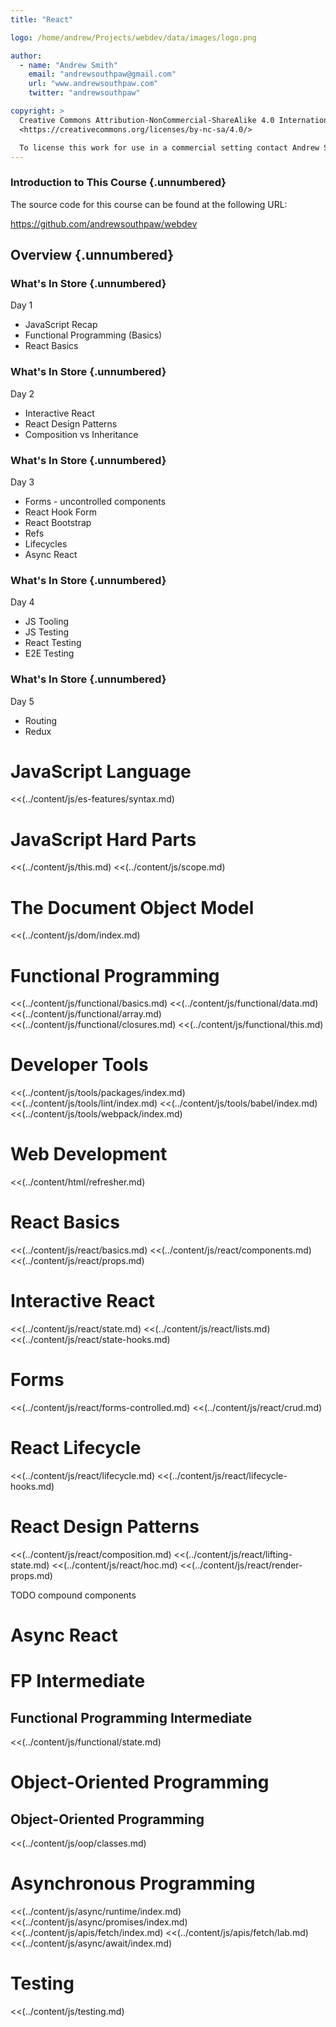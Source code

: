 ```yaml
---
title: "React"

logo: /home/andrew/Projects/webdev/data/images/logo.png

author:
  - name: "Andrew Smith"
    email: "andrewsouthpaw@gmail.com"
    url: "www.andrewsouthpaw.com"
    twitter: "andrewsouthpaw"

copyright: >
  Creative Commons Attribution-NonCommercial-ShareAlike 4.0 International Public License:
  <https://creativecommons.org/licenses/by-nc-sa/4.0/>

  To license this work for use in a commercial setting contact Andrew Smith
---
```


### Introduction to This Course {.unnumbered}

The source code for this course can be found at the following URL:

<https://github.com/andrewsouthpaw/webdev>

## Overview {.unnumbered}

### What's In Store {.unnumbered}

Day 1

* JavaScript Recap
* Functional Programming (Basics)
* React Basics

### What's In Store {.unnumbered}

Day 2

* Interactive React
* React Design Patterns
* Composition vs Inheritance

### What's In Store {.unnumbered}

Day 3

* Forms - uncontrolled components
* React Hook Form
* React Bootstrap
* Refs
* Lifecycles
* Async React

### What's In Store {.unnumbered}

Day 4

* JS Tooling
* JS Testing
* React Testing
* E2E Testing

### What's In Store {.unnumbered}

Day 5

* Routing
* Redux

# JavaScript Language

<<(../content/js/es-features/syntax.md)

# JavaScript Hard Parts

<<(../content/js/this.md)
<<(../content/js/scope.md)

# The Document Object Model

<<(../content/js/dom/index.md)

# Functional Programming

<<(../content/js/functional/basics.md)
<<(../content/js/functional/data.md)
<<(../content/js/functional/array.md)
<<(../content/js/functional/closures.md)
<<(../content/js/functional/this.md)

# Developer Tools

<<(../content/js/tools/packages/index.md)
<<(../content/js/tools/lint/index.md)
<<(../content/js/tools/babel/index.md)
<<(../content/js/tools/webpack/index.md)

# Web Development

<<(../content/html/refresher.md)

# React Basics

<<(../content/js/react/basics.md)
<<(../content/js/react/components.md)
<<(../content/js/react/props.md)

# Interactive React

<<(../content/js/react/state.md)
<<(../content/js/react/lists.md)
<<(../content/js/react/state-hooks.md)

# Forms

<<(../content/js/react/forms-controlled.md)
<<(../content/js/react/crud.md)

# React Lifecycle

<<(../content/js/react/lifecycle.md)
<<(../content/js/react/lifecycle-hooks.md)

# React Design Patterns

<<(../content/js/react/composition.md)
<<(../content/js/react/lifting-state.md)
<<(../content/js/react/hoc.md)
<<(../content/js/react/render-props.md)

TODO compound components

# Async React


# FP Intermediate

## Functional Programming Intermediate

<<(../content/js/functional/state.md)

# Object-Oriented Programming

## Object-Oriented Programming

<<(../content/js/oop/classes.md)

# Asynchronous Programming

<<(../content/js/async/runtime/index.md)
<<(../content/js/async/promises/index.md)
<<(../content/js/apis/fetch/index.md)
<<(../content/js/apis/fetch/lab.md)
<<(../content/js/async/await/index.md)

# Testing

<<(../content/js/testing.md)
